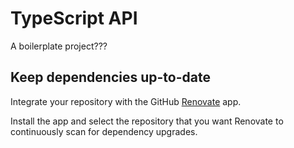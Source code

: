 # TypeScript API

A boilerplate project???

## Keep dependencies up-to-date

Integrate your repository with the GitHub [Renovate](https://github.com/apps/renovate) app.

Install the app and select the repository that you want Renovate to continuously scan for dependency upgrades.
